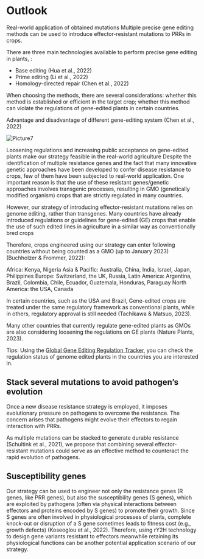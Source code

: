 # Outlook

Real-world application of obtained mutations
Multiple precise gene editing methods can be used to introduce effector-resistant mutations to PRRs in crops.

There are three main technologies available to perform precise gene editing in plants, :

* Base editing (Hua et al., 2022)
* Prime editing (Li et al., 2022)
* Homology-directed repair (Chen et al., 2022)


When choosing the methods, there are several considerations: whether this method is established or efficient in the target crop; whether this method can violate the regulations of gene-edited plants in certain countries.

Advantage and disadvantage of different gene-editing system
(Chen et al., 2022)



![Picture7](https://github.com/idec-teams/2023_Evolution_Suisse/assets/114056080/519ffb33-14e8-4742-ac5a-2c58b7d32e5a)


Loosening regulations and increasing public acceptance on gene-edited plants make our strategy feasible in the real-world agriculture
Despite the identification of multiple resistance genes and the fact that many innovative genetic approaches have been developed to confer disease resistance to crops, few of them have been subjected to real-world application. One important reason is that the use of these resistant genes/genetic approaches involves transgenic processes, resulting in GMO (genetically modified organism) crops that are strictly regulated in many countries. 

However, our strategy of introducing effector-resistant mutations relies on genome editing, rather than transgenes. Many countries have already introduced regulations or guidelines for gene-edited (GE) crops that enable the use of such edited lines in agriculture in a similar way as conventionally bred crops 

Therefore, crops engineered using our strategy can enter following countries without being counted as a GMO (up to January 2023) (Buchholzer & Frommer, 2022):

Africa: Kenya, Nigeria
Asia & Pacific:  Australia, China, India, Israel, Japan, Philippines
Europe: Switzerland, the UK, Russia, 
Latin America: Argentina, Brazil, Colombia, Chile, Ecuador, Guatemala, Honduras, Paraguay
North America: the USA, Canada

In certain countries, such as the USA and Brazil, Gene-edited crops are treated under the same regulatory framework as conventional plants, while in others, regulatory approval is still needed (Tachikawa & Matsuo, 2023).

Many other countries that currently regulate gene-edited plants as GMOs are also considering loosening the regulations on GE plants (Nature Plants, 2023).



Tips: Using the [Global Gene Editing Regulation Tracker](https://crispr-gene-editing-regs-tracker.geneticliteracyproject.org/), you can check the regulation status of genome edited plants in the countries you are interested in.


## Stack several mutations to avoid pathogen’s evolution
Once a new disease resistance strategy is employed, it imposes evolutionary pressure on pathogens to overcome the resistance. The concern arises that pathogens might evolve their effectors to regain interaction with PRRs.

As multiple mutations can be stacked to generate durable resistance (Schultink et al., 2021), we propose that combining several effector-resistant mutations could serve as an effective method to counteract the rapid evolution of pathogens.
## Susceptibility genes
Our strategy can be used to engineer not only the resistance genes (R genes, like PRR genes), but also the susceptibility genes (S genes), which are exploited by pathogens (often via physical interactions between effectors and proteins encoded by S genes) to promote their growth. Since S genes are often involved in physiological processes of plants, complete knock-out or disruption of a S gene sometimes leads to fitness cost (e.g., growth defects) (Koseoglou et al., 2022). Therefore, using rY2H technology to design gene variants resistant to effectors meanwhile retaining its physiological functions can be another potential application scenario of our strategy.



